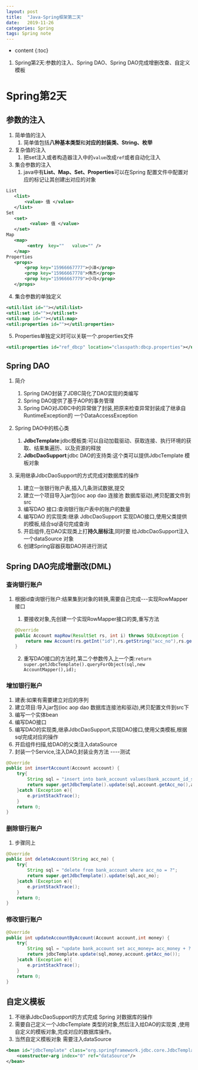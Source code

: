 ```yaml
---
layout: post
title:  "Java-Spring框架第二天"
date:   2019-11-26
categories: Spring
tags: Spring note
---
```


* content
{:toc}

1. Spring第2天:参数的注入、Spring DAO、Spring DAO完成增删改查、自定义模板










# Spring第2天
## 参数的注入
1. 简单值的注入 
    1. 简单值包括**八种基本类型**和**对应的封装类、String、枚举** 
2. 复杂值的注入
    1. 把set注入或者构造器注入中的`value`改成`ref`或者自动化注入 
3. 集合参数的注入 
    1. java中有**List、Map、Set、Properties**可以在Spring 配置文件中配置对应的标记让其创建出对应的对象

```xml
List 
   <list> 
       <value> 值 </value>
   </list>     
Set  
   <set>
         <value> 值 </value>
   </set>
Map 
   <map>
        <entry  key=""   value="" /> 
   </map> 
Properties 
   <props>
       <prop key="15966667777">小泽</prop> 
       <prop key="15966667778">伟杰</prop> 
       <prop key="15966667779">小马</prop> 
   </props>
```

4. 集合参数的单独定义

```xml
<util:list id=""></util:list>
<util:set id=""></util:set>
<util:map id=""></util:map>
<util:properties id=""></util:properties>
```

5. Properties单独定义时可以关联一个.properties文件

```xml
<util:properties id="ref_dbcp" location="classpath:dbcp.properties"></util:properties>
```

## Spring DAO
1. 简介
    1. Spring DAO封装了JDBC简化了DAO实现的类编写 
    2. Spring DAO提供了基于AOP的事务管理   
    3. Spring DAO对JDBC中的异常做了封装,把原来检查异常封装成了继承自RuntimeException的 一个DataAccessException

2. Spring DAO中的核心类 
    1. **JdbcTemplate**:jdbc模板类:可以自动加载驱动、获取连接、执行环境的获取、结果集遍历、以及资源的释放  
    2. **JdbcDaoSupport**:jdbc DAO的支持类:这个类可以提供JdbcTemplate 模板对象

3. 采用继承JdbcDaoSupport的方式完成对数据库的操作 
    1. 建立一张银行账户表,插入几条测试数据,提交
    2.  建立一个项目导入jar包(ioc aop dao 连接池 数据库驱动),拷贝配置文件到src 
    3.  编写DAO 接口:查询银行账户表中的账户的数量
    4.  编写DAO 的实现类:继承 JdbcDaoSupport 实现DAO接口,使用父类提供的模板,结合sql语句完成查询 
    5.  开启组件,在DAO实现类上打**持久层标注**,同时要 给JdbcDaoSupport注入一个dataSource 对象
    6. 创建Spring容器获取DAO并进行测试    

## Spring DAO完成增删改(DML)
### 查询银行账户 
1. 根据id查询银行账户:结果集到对象的转换,需要自己完成---实现RowMapper接口 
    1. 要接收对象,先创建一个实现RowMapper接口的类,重写方法

    ```java
    @Override
    public Account mapRow(ResultSet rs, int i) throws SQLException {
        return new Account(rs.getInt("id"),rs.getString("acc_no"),rs.getString("acc_password"),rs.getInt("acc_money"));
    }
    ```

    2. 重写DAO接口的方法时,第二个参数传入上一个类:`return super.getJdbcTemplate().queryForObject(sql,new AccountMapper(),id);`

### 增加银行账户 
1. 建表:如果有需要建立对应的序列 
2. 建立项目:导入jar包(ioc aop dao 数据库连接池和驱动),拷贝配置文件到src下 
3. 编写一个实体bean
4. 编写DAO接口 
5. 编写DAO的实现类,继承JdbcDaoSupport,实现DAO接口,使用父类模板,根据sql完成对应的操作 
6. 开启组件扫描,给DAO的父类注入dataSource 
7. 封装一个Service,注入DAO,封装业务方法 ----测试   

```java
@Override
public int insertAccount(Account account) {
    try{
        String sql = "insert into bank_account values(bank_account_id_seq.nextval,"+"?,?,?)";
        return super.getJdbcTemplate().update(sql,account.getAcc_no(),account.getAcc_password(),account.getAcc_money());
    }catch (Exception e){
        e.printStackTrace();
    }
    return 0;
}
```

### 删除银行账户
1. 步骤同上

```java
@Override
public int deleteAccount(String acc_no) {
    try{
        String sql = "delete from bank_account where acc_no = ?";
        return super.getJdbcTemplate().update(sql,acc_no);
    }catch (Exception e){
        e.printStackTrace();
    }
    return 0;
}
```

### 修改银行账户

```java
@Override
public int updateAccountByAccount(Account account,int money) {
    try{
        String sql = "update bank_account set acc_money= acc_money + ? where acc_no = ?";
        return jdbcTemplate.update(sql,money,account.getAcc_no());
    }catch (Exception e){
        e.printStackTrace();
    }
    return 0;
}
```

## 自定义模板
1. 不继承JdbcDaoSupport的方式完成 Spring 对数据库的操作 
2. 需要自己定义一个JdbcTemplate 类型的对象,然后注入给DAO的实现类 ,使用自定义的模板对象,完成对应的数据库操作。 
3. 当然自定义模板对象 需要注入dataSource 

```xml
<bean id="jdbcTemplate" class="org.springframework.jdbc.core.JdbcTemplate">
    <constructor-arg index="0" ref="dataSource"/>
</bean>
```
